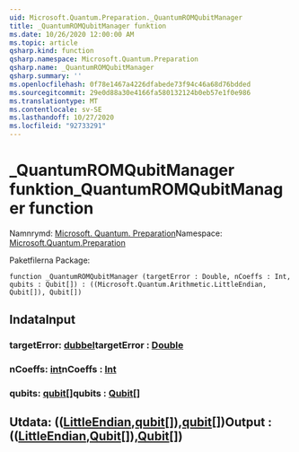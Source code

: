 ```yaml
---
uid: Microsoft.Quantum.Preparation._QuantumROMQubitManager
title: _QuantumROMQubitManager funktion
ms.date: 10/26/2020 12:00:00 AM
ms.topic: article
qsharp.kind: function
qsharp.namespace: Microsoft.Quantum.Preparation
qsharp.name: _QuantumROMQubitManager
qsharp.summary: ''
ms.openlocfilehash: 0f78e1467a4226dfabede73f94c46a68d76bdded
ms.sourcegitcommit: 29e0d88a30e4166fa580132124b0eb57e1f0e986
ms.translationtype: MT
ms.contentlocale: sv-SE
ms.lasthandoff: 10/27/2020
ms.locfileid: "92733291"
---
```

# <a name="_quantumromqubitmanager-function"></a><span data-ttu-id="9366a-102">_QuantumROMQubitManager funktion</span><span class="sxs-lookup"><span data-stu-id="9366a-102">_QuantumROMQubitManager function</span></span>

<span data-ttu-id="9366a-103">Namnrymd: [Microsoft. Quantum. Preparation](xref:Microsoft.Quantum.Preparation)</span><span class="sxs-lookup"><span data-stu-id="9366a-103">Namespace: [Microsoft.Quantum.Preparation](xref:Microsoft.Quantum.Preparation)</span></span>

<span data-ttu-id="9366a-104">Paketfilerna [](https://nuget.org/packages/)</span><span class="sxs-lookup"><span data-stu-id="9366a-104">Package: [](https://nuget.org/packages/)</span></span>




```qsharp
function _QuantumROMQubitManager (targetError : Double, nCoeffs : Int, qubits : Qubit[]) : ((Microsoft.Quantum.Arithmetic.LittleEndian, Qubit[]), Qubit[])
```


## <a name="input"></a><span data-ttu-id="9366a-105">Indata</span><span class="sxs-lookup"><span data-stu-id="9366a-105">Input</span></span>

### <a name="targeterror--double"></a><span data-ttu-id="9366a-106">targetError: [dubbel](xref:microsoft.quantum.lang-ref.double)</span><span class="sxs-lookup"><span data-stu-id="9366a-106">targetError : [Double](xref:microsoft.quantum.lang-ref.double)</span></span>




### <a name="ncoeffs--int"></a><span data-ttu-id="9366a-107">nCoeffs: [int](xref:microsoft.quantum.lang-ref.int)</span><span class="sxs-lookup"><span data-stu-id="9366a-107">nCoeffs : [Int](xref:microsoft.quantum.lang-ref.int)</span></span>




### <a name="qubits--qubit"></a><span data-ttu-id="9366a-108">qubits: [qubit](xref:microsoft.quantum.lang-ref.qubit)[]</span><span class="sxs-lookup"><span data-stu-id="9366a-108">qubits : [Qubit](xref:microsoft.quantum.lang-ref.qubit)[]</span></span>





## <a name="output--littleendianqubitqubit"></a><span data-ttu-id="9366a-109">Utdata: (([LittleEndian](xref:Microsoft.Quantum.Arithmetic.LittleEndian),[qubit](xref:microsoft.quantum.lang-ref.qubit)[]),[qubit](xref:microsoft.quantum.lang-ref.qubit)[])</span><span class="sxs-lookup"><span data-stu-id="9366a-109">Output : (([LittleEndian](xref:Microsoft.Quantum.Arithmetic.LittleEndian),[Qubit](xref:microsoft.quantum.lang-ref.qubit)[]),[Qubit](xref:microsoft.quantum.lang-ref.qubit)[])</span></span>

